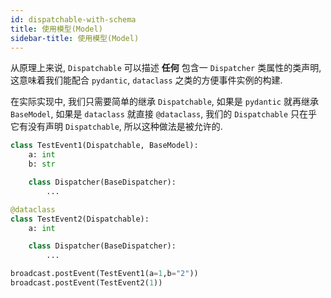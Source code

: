 ```yaml
---
id: dispatchable-with-schema
title: 使用模型(Model)
sidebar-title: 使用模型(Model)
---
```


从原理上来说, `Dispatchable` 可以描述 **任何** 包含一 `Dispatcher` 类属性的类声明,
这意味着我们能配合 `pydantic`, `dataclass` 之类的方便事件实例的构建.

在实际实现中, 我们只需要简单的继承 `Dispatchable`,
如果是 `pydantic` 就再继承 `BaseModel`, 如果是 `dataclass` 就直接 `@dataclass`,
我们的 `Dispatchable` 只在乎它有没有声明 `Dispatchable`,
所以这种做法是被允许的.

```py
class TestEvent1(Dispatchable, BaseModel):
    a: int
    b: str

    class Dispatcher(BaseDispatcher):
        ...

@dataclass
class TestEvent2(Dispatchable):
    a: int

    class Dispatcher(BaseDispatcher):
        ...

broadcast.postEvent(TestEvent1(a=1,b="2"))
broadcast.postEvent(TestEvent2(1))
```
